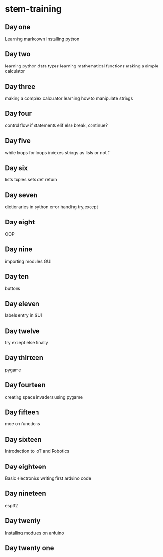 # stem-training
## Day one
Learning markdown
Installing python
## Day two
learning python data types
learning mathematical functions
making a simple calculator
## Day three
making a complex calculator
learning how to manipulate strings
## Day four
control flow
if statements
elif else
break, continue?
## Day five
while loops
for loops
indexes
strings as lists or not ?
## Day six
lists
tuples
sets
def
return
## Day seven
dictionaries in python
error handing try,except
## Day eight
OOP
## Day nine
importing modules
GUI
## Day ten
buttons
## Day eleven
labels
entry in GUI
## Day twelve
try
except
else
finally
## Day thirteen
pygame
## Day fourteen
creating space invaders using pygame
## Day fifteen
moe on functions
## Day sixteen
Introduction to IoT and Robotics
## Day eighteen
Basic electronics
writing first arduino code
## Day nineteen
esp32
## Day twenty
Installing modules on arduino
## Day twenty one

